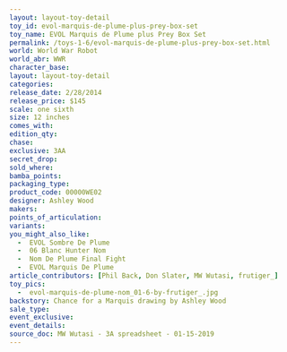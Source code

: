 ```yaml
---
layout: layout-toy-detail 
toy_id: evol-marquis-de-plume-plus-prey-box-set
toy_name: EVOL Marquis de Plume plus Prey Box Set
permalink: /toys-1-6/evol-marquis-de-plume-plus-prey-box-set.html
world: World War Robot
world_abr: WWR
character_base: 
layout: layout-toy-detail
categories: 
release_date: 2/28/2014
release_price: $145 
scale: one sixth
size: 12 inches
comes_with: 
edition_qty: 
chase: 
exclusive: 3AA
secret_drop: 
sold_where: 
bamba_points: 
packaging_type: 
product_code: 00000WE02
designer: Ashley Wood
makers: 
points_of_articulation: 
variants: 
you_might_also_like: 
  -  EVOL Sombre De Plume
  -  06 Blanc Hunter Nom
  -  Nom De Plume Final Fight 
  -  EVOL Marquis De Plume
article_contributors: [Phil Back, Don Slater, MW Wutasi, frutiger_]
toy_pics: 
  -  evol-marquis-de-plume-nom_01-6-by-frutiger_.jpg
backstory: Chance for a Marquis drawing by Ashley Wood
sale_type: 
event_exclusive: 
event_details: 
source_doc: MW Wutasi - 3A spreadsheet - 01-15-2019
---
```

 